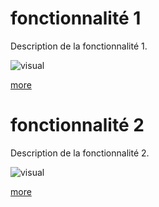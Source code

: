 # fonctionnalité 1
Description de la fonctionnalité 1.

![visual](feature_1.jpg)

[more](https://sp.com/feature/1)

# fonctionnalité 2
Description de la fonctionnalité 2.

![visual](feature_2.jpg)

[more](https://sp.com/feature/2)

